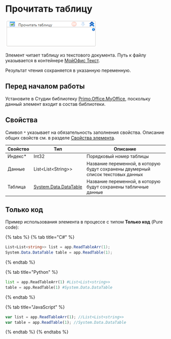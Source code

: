 # Прочитать таблицу

![](<../../../../.gitbook/assets/image (506).png>)

Элемент читает таблицу из текстового документа. Путь к файлу указывается в контейнере [МойОфис Текст](https://docs.primo-rpa.ru/primo-rpa/g_elements/el_extra/els_myoffice/els_text/el_text_app).

Результат чтения сохраняется в указанную переменную.


## Перед началом работы

Установите в Студии библиотеку [Primo.Office.MyOffice](https://docs.primo-rpa.ru/primo-rpa/g_elements/el_extra/els_myoffice), поскольку данный элемент входит в состав библиотеки. 

## Свойства
Символ `*` указывает на обязательность заполнения свойства. Описание общих свойств см. в разделе [Свойства элемента](https://docs.primo-rpa.ru/primo-rpa/primo-studio/process/elements#svoistva-elementa).

| Свойство | Тип                   | Описание                 |
| -------- | --------------------- | ------------------------ |
| Индекс\*   | Int32               | Порядковый номер таблицы |
| Данные   | List\<List\<String>>  | Название переменной, в которую будут сохранены двумерный список текстовых данных |
| Таблица  | [System.Data.DataTable](https://learn.microsoft.com/ru-ru/dotnet/api/system.data.datatable?view=net-6.0) | Название переменной, в которую будут сохранены табличные данные |


## Только код

Пример использования элемента в процессе с типом **Только код** (Pure code):

{% tabs %}
{% tab title="C#" %}
```csharp
List<List<string>> list = app.ReadTableArr(1);
System.Data.DataTable table = app.ReadTable(1);
```
{% endtab %}

{% tab title="Python" %}
```python
list = app.ReadTableArr(1) #List<List<string>>
table = app.ReadTable(1) #System.Data.DataTable
```
{% endtab %}

{% tab title="JavaScript" %}
```javascript
var list = app.ReadTableArr(1); //List<List<string>>
var table = app.ReadTable(1); //System.Data.DataTable
```
{% endtab %}
{% endtabs %}
